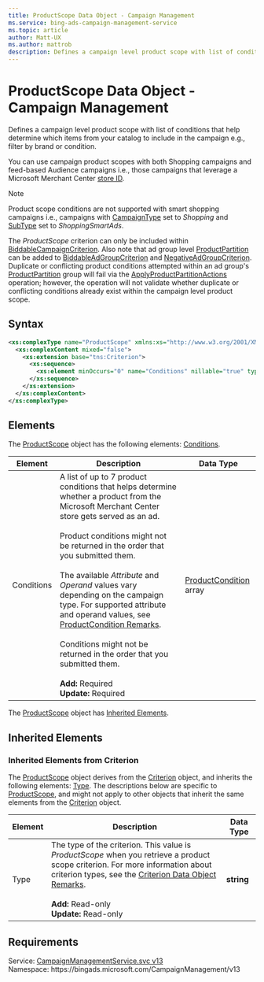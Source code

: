 ```yaml
---
title: ProductScope Data Object - Campaign Management
ms.service: bing-ads-campaign-management-service
ms.topic: article
author: Matt-UX
ms.author: mattrob
description: Defines a campaign level product scope with list of conditions that help determine which items from your catalog to include in the campaign e.g., filter by brand or condition.
---
```

# ProductScope Data Object - Campaign Management
Defines a campaign level product scope with list of conditions that help determine which items from your catalog to include in the campaign e.g., filter by brand or condition.

You can use campaign product scopes with both Shopping campaigns and feed-based Audience campaigns i.e., those campaigns that leverage a Microsoft Merchant Center [store ID](shoppingsetting.md#storeid). 

> [!NOTE]
> Product scope conditions are not supported with smart shopping campaigns i.e., campaigns with [CampaignType](campaign.md#campaigntype) set to *Shopping* and [SubType](campaign.md#subtype) set to *ShoppingSmartAds*.  

The *ProductScope* criterion can only be included within [BiddableCampaignCriterion](biddablecampaigncriterion.md). Also note that ad group level [ProductPartition](productpartition.md) can be added to [BiddableAdGroupCriterion](biddableadgroupcriterion.md) and [NegativeAdGroupCriterion](negativeadgroupcriterion.md). Duplicate or conflicting product conditions attempted within an ad group's [ProductPartition](productpartition.md) group will fail via the [ApplyProductPartitionActions](applyproductpartitionactions.md) operation; however, the operation will not validate whether duplicate or conflicting conditions already exist within the campaign level product scope.

## Syntax
```xml
<xs:complexType name="ProductScope" xmlns:xs="http://www.w3.org/2001/XMLSchema">
  <xs:complexContent mixed="false">
    <xs:extension base="tns:Criterion">
      <xs:sequence>
        <xs:element minOccurs="0" name="Conditions" nillable="true" type="tns:ArrayOfProductCondition" />
      </xs:sequence>
    </xs:extension>
  </xs:complexContent>
</xs:complexType>
```

## <a name="elements"></a>Elements

The [ProductScope](productscope.md) object has the following elements: [Conditions](#conditions).

|Element|Description|Data Type|
|-----------|---------------|-------------|
|<a name="conditions"></a>Conditions|A list of up to 7 product conditions that helps determine whether a product from the Microsoft Merchant Center store gets served as an ad.<br/><br/>Product conditions might not be returned in the order that you submitted them.<br/><br/>The available *Attribute* and *Operand* values vary depending on the campaign type. For supported attribute and operand values, see [ProductCondition Remarks](productcondition.md#remarks).<br/><br/>Conditions might not be returned in the order that you submitted them.<br/><br/>**Add:** Required<br/>**Update:** Required|[ProductCondition](productcondition.md) array|

The [ProductScope](productscope.md) object has [Inherited Elements](#inheritedelements).

## <a name="inheritedelements"></a>Inherited Elements

### <a name="inheritedelementscriterion"></a>Inherited Elements from Criterion
The [ProductScope](productscope.md) object derives from the [Criterion](criterion.md) object, and inherits the following elements: [Type](#type). The descriptions below are specific to [ProductScope](productscope.md), and might not apply to other objects that inherit the same elements from the [Criterion](criterion.md) object.  

|Element|Description|Data Type|
|-----------|---------------|-------------|
|<a name="type"></a>Type|The type of the criterion. This value is *ProductScope* when you retrieve a product scope criterion. For more information about criterion types, see the [Criterion Data Object Remarks](criterion.md#remarks).<br/><br/>**Add:** Read-only<br/>**Update:** Read-only|**string**|

## Requirements
Service: [CampaignManagementService.svc v13](https://campaign.api.bingads.microsoft.com/Api/Advertiser/CampaignManagement/v13/CampaignManagementService.svc)  
Namespace: https\://bingads.microsoft.com/CampaignManagement/v13  

